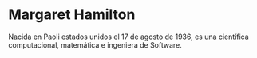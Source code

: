 # Margaret Hamilton
Nacida en Paoli estados unidos el 17 de agosto de 1936, es una científica computacional, matemática e ingeniera de Software.
